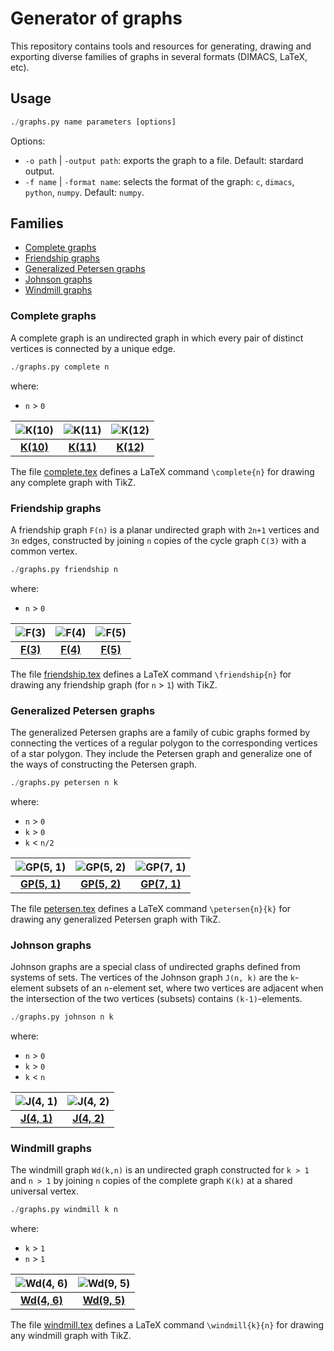 # Generator of graphs

This repository contains tools and resources for generating, drawing and exporting diverse families of graphs in several formats (DIMACS, LaTeX, etc).

## Usage

```python
./graphs.py name parameters [options]
```

Options:

* `-o path` | `-output path`: exports the graph to a file. Default: stardard output.
* `-f name` | `-format name`: selects the format of the graph: `c`, `dimacs`, `python`, `numpy`. Default: `numpy`.

## Families

* [Complete graphs](#complete-graphs)
* [Friendship graphs](#friendship-graphs)
* [Generalized Petersen graphs](#generalized-petersen-graphs)
* [Johnson graphs](#johnson-graphs)
* [Windmill graphs](#windmill-graphs)

### Complete graphs

A complete graph is an undirected graph in which every pair of distinct vertices is connected by a unique edge.

```python
./graphs.py complete n
```
where:
* `n` > `0`

![K(10)](https://raw.githubusercontent.com/jariazavalverde/graphs/master/images/complete-10.png "K(10)") | ![K(11)](https://raw.githubusercontent.com/jariazavalverde/graphs/master/images/complete-11.png "K(11)") | ![K(12)](https://raw.githubusercontent.com/jariazavalverde/graphs/master/images/complete-12.png "K(12)")
:---: | :---: | :---:
[**K(10)**](https://github.com/jariazavalverde/graphs/blob/master/tex/complete.tex) | [**K(11)**](https://github.com/jariazavalverde/graphs/blob/master/tex/complete.tex) | [**K(12)**](https://github.com/jariazavalverde/graphs/blob/master/tex/complete.tex)

The file [complete.tex](https://github.com/jariazavalverde/graphs/blob/master/tex/complete.tex) defines a LaTeX command `\complete{n}` for drawing any complete graph with TikZ.

### Friendship graphs

A friendship graph `F(n)` is a planar undirected graph with `2n+1` vertices and `3n` edges, constructed by joining `n` copies of the cycle graph `C(3)` with a common vertex.

```python
./graphs.py friendship n
```
where:
* `n` > `0`

![F(3)](https://raw.githubusercontent.com/jariazavalverde/graphs/master/images/friendship-3.png "F(3)") | ![F(4)](https://raw.githubusercontent.com/jariazavalverde/graphs/master/images/friendship-4.png "F(4)") | ![F(5)](https://raw.githubusercontent.com/jariazavalverde/graphs/master/images/friendship-5.png "F(5)")
:---: | :---: | :---:
[**F(3)**](https://github.com/jariazavalverde/graphs/blob/master/tex/friendship.tex) | [**F(4)**](https://github.com/jariazavalverde/graphs/blob/master/tex/friendship.tex) | [**F(5)**](https://github.com/jariazavalverde/graphs/blob/master/tex/friendship.tex)

The file [friendship.tex](https://github.com/jariazavalverde/graphs/blob/master/tex/friendship.tex) defines a LaTeX command `\friendship{n}` for drawing any friendship graph (for `n` > `1`) with TikZ.

### Generalized Petersen graphs

The generalized Petersen graphs are a family of cubic graphs formed by connecting the vertices of a regular polygon to the corresponding vertices of a star polygon. They include the Petersen graph and generalize one of the ways of constructing the Petersen graph.

```python
./graphs.py petersen n k
```
where:
* `n` > `0`
* `k` > `0`
* `k` < `n/2`

![GP(5, 1)](https://raw.githubusercontent.com/jariazavalverde/graphs/master/images/petersen-5-1.png "GP(5, 1)") | ![GP(5, 2)](https://raw.githubusercontent.com/jariazavalverde/graphs/master/images/petersen-5-2.png "GP(5, 2)") | ![GP(7, 1)](https://raw.githubusercontent.com/jariazavalverde/graphs/master/images/petersen-7-1.png "GP(7, 1)")
:---: | :---: | :---:
[**GP(5, 1)**](https://github.com/jariazavalverde/graphs/blob/master/tex/petersen.tex) | [**GP(5, 2)**](https://github.com/jariazavalverde/graphs/blob/master/tex/petersen.tex) | [**GP(7, 1)**](https://github.com/jariazavalverde/graphs/blob/master/tex/petersen.tex)

The file [petersen.tex](https://github.com/jariazavalverde/graphs/blob/master/tex/petersen.tex) defines a LaTeX command `\petersen{n}{k}` for drawing any generalized Petersen graph with TikZ.

### Johnson graphs

Johnson graphs are a special class of undirected graphs defined from systems of sets. The vertices of the Johnson graph `J(n, k)` are the `k`-element subsets of an `n`-element set, where two vertices are adjacent when the intersection of the two vertices (subsets) contains `(k-1)`-elements.

```python
./graphs.py johnson n k
```
where:
* `n` > `0`
* `k` > `0`
* `k` < `n`

![J(4, 1)](https://raw.githubusercontent.com/jariazavalverde/graphs/master/images/johnson-4-1.png "J(4, 1)") |![J(4, 2)](https://raw.githubusercontent.com/jariazavalverde/graphs/master/images/johnson-4-2.png "J(4, 2)")
:---: | :---:
[**J(4, 1)**](https://github.com/jariazavalverde/graphs/blob/master/tex/johnson-4-1.tex) | [**J(4, 2)**](https://github.com/jariazavalverde/graphs/blob/master/tex/johnson-4-2.tex)

### Windmill graphs

The windmill graph `Wd(k,n)` is an undirected graph constructed for `k > 1` and `n > 1` by joining `n` copies of the complete graph `K(k)` at a shared universal vertex. 

```python
./graphs.py windmill k n
```
where:
* `k` > `1`
* `n` > `1`

![Wd(4, 6)](https://raw.githubusercontent.com/jariazavalverde/graphs/master/images/windmill-4-6.png "Wd(4, 6)") |![Wd(9, 5)](https://raw.githubusercontent.com/jariazavalverde/graphs/master/images/windmill-9-5.png "Wd(9, 5)")
:---: | :---:
[**Wd(4, 6)**](https://github.com/jariazavalverde/graphs/blob/master/tex/windmill.tex) | [**Wd(9, 5)**](https://github.com/jariazavalverde/graphs/blob/master/tex/windmill.tex)

The file [windmill.tex](https://github.com/jariazavalverde/graphs/blob/master/tex/windmill.tex) defines a LaTeX command `\windmill{k}{n}` for drawing any windmill graph with TikZ.